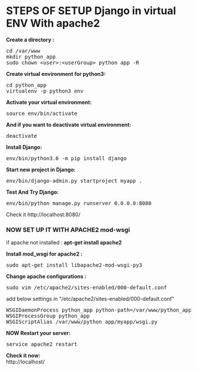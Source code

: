 # STEPS OF SETUP Django in virtual ENV With apache2

<b>Create a directory :</b><br/>
<pre>
cd /var/www
mkdir python_app
sudo chown &lt;user&gt;:&lt;userGroup&gt; python_app -R
</pre>

<b>Create virtual environment for python3:</b><br/>
<pre>
cd python_app
virtualenv -p python3 env
</pre>

<b>Activate your virtual environment:</b><br/>
<pre>
source env/bin/activate
</pre>

<b>And if you want to deactivate virtual environment:</b><br/>
<pre>
deactivate
</pre>

<b>Install Django:</b><br/>
<pre>env/bin/python3.6 -m pip install django</pre>

<b>Start new project in Django:</b><br/>
<pre>env/bin/django-admin.py startproject myapp .</pre>

<b>Test And Try Django:</b><br/>
<pre>env/bin/python manage.py runserver 0.0.0.0:8080</pre>

Check it http://localhost:8080/ <br/>


### NOW SET UP IT WITH APACHE2  mod-wsgi
if apache not installed : <b>apt-get install apache2</b><br/>

<b>Install mod_wsgi for apache2 :</b><br/>
<pre>sudo apt-get install libapache2-mod-wsgi-py3</pre>


<b>Change apache configurations :</b><br/>
<pre>
sudo vim /etc/apache2/sites-enabled/000-default.conf
</pre>
add below settings in "/etc/apache2/sites-enabled/000-default.conf"<br/>
<pre>
WSGIDaemonProcess python_app python-path=/var/www/python_app:/var/www/python_app/env/lib/python3.6/site-packages
WSGIProcessGroup python_app
WSGIScriptAlias /var/www/python_app/myapp/wsgi.py
</pre>

<b>NOW Restart your server:</b><br/>
<pre>service apache2 restart</pre>

<b>Check it now:</b><br/>
http://localhost/<br/>

